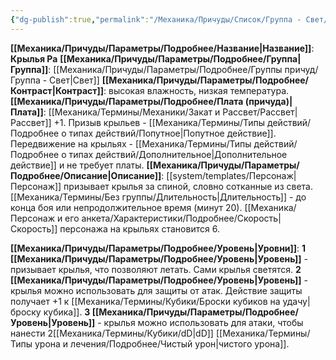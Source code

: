 ```yaml
---
{"dg-publish":true,"permalink":"/Механика/Причуды/Список/Группа - Свет/Крылья Ра/","noteIcon":"","created":"2025-07-12T09:55:57.985+03:00","updated":"2025-07-29T23:55:56.908+03:00"}
---
```


**[[Механика/Причуды/Параметры/Подробнее/Название\|Название]]**: **Крылья Ра**
**[[Механика/Причуды/Параметры/Подробнее/Группа\|Группа]]**: [[Механика/Причуды/Параметры/Подробнее/Группы причуд/Группа - Свет\|Свет]] 
**[[Механика/Причуды/Параметры/Подробнее/Контраст\|Контраст]]**: высокая влажность, низкая температура.
**[[Механика/Причуды/Параметры/Подробнее/Плата (причуда)\|Плата]]**: [[Механика/Термины/Механики/Закат и Рассвет/Рассвет\|Рассвет]] +1. Призыв крыльев - [[Механика/Термины/Типы действий/Подробнее о типах действий/Попутное\|Попутное действие]]. Передвижение на крыльях - [[Механика/Термины/Типы действий/Подробнее о типах действий/Дополнительное\|Дополнительное действие]] и не требует платы.
**[[Механика/Причуды/Параметры/Подробнее/Описание\|Описание]]**: [[system/templates/Персонаж\|Персонаж]] призывает крылья за спиной, словно сотканные из света. [[Механика/Термины/Без группы/Длительность\|Длительность]] - до конца боя или непродолжительное время (минут 20). [[Механика/Персонаж и его анкета/Характеристики/Подробнее/Скорость\|Скорость]] персонажа на крыльях становится 6.

**[[Механика/Причуды/Параметры/Подробнее/Уровень\|Уровни]]**:
**1 [[Механика/Причуды/Параметры/Подробнее/Уровень\|Уровень]]** - призывает крылья, что позволяют летать. Сами крылья светятся.
**2 [[Механика/Причуды/Параметры/Подробнее/Уровень\|Уровень]]** - крылья можно использовать для защиты от атак. Действие защиты получает +1 к [[Механика/Термины/Кубики/Броски кубиков на удачу\|броску кубика]].
**3 [[Механика/Причуды/Параметры/Подробнее/Уровень\|Уровень]]** - крылья можно использовать для атаки, чтобы нанести 2[[Механика/Термины/Кубики/dD\|dD]] [[Механика/Термины/Типы урона и лечения/Подробнее/Чистый урон\|чистого урона]].